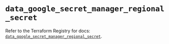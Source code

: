 # `data_google_secret_manager_regional_secret`

Refer to the Terraform Registry for docs: [`data_google_secret_manager_regional_secret`](https://registry.terraform.io/providers/hashicorp/google-beta/6.49.2/docs/data-sources/google_secret_manager_regional_secret).
